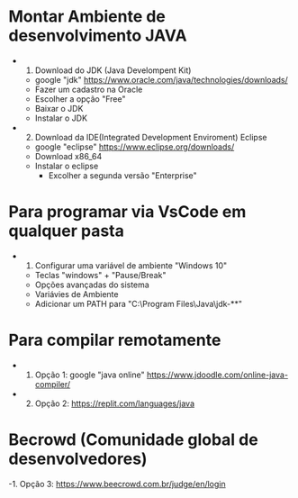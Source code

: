 # Montar Ambiente de desenvolvimento JAVA
- 1. Download do JDK (Java Develompent Kit)
    - google "jdk" https://www.oracle.com/java/technologies/downloads/
    - Fazer um cadastro na Oracle
    - Escolher a opção "Free"
    - Baixar o JDK
    - Instalar o JDK
- 2. Download da IDE(Integrated Development Enviroment) Eclipse
    - google "eclipse" https://www.eclipse.org/downloads/
    - Download x86_64
    - Instalar o eclipse
        - Excolher a segunda versão "Enterprise"
# Para programar via VsCode em qualquer pasta
- 1. Configurar uma variável de ambiente "Windows 10"
    - Teclas "windows" + "Pause/Break"
    - Opções avançadas do sistema
    - Variávies de Ambiente
    - Adicionar um PATH para "C:\Program Files\Java\jdk-**"
# Para compilar remotamente
- 1. Opção 1: google "java online" https://www.jdoodle.com/online-java-compiler/
- 2. Opção 2: https://replit.com/languages/java
# Becrowd (Comunidade global de desenvolvedores)
-1. Opção 3: https://www.beecrowd.com.br/judge/en/login